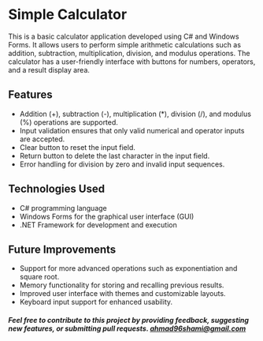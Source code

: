 # Simple Calculator
This is a basic calculator application developed using C# and Windows Forms. It allows users to perform simple arithmetic calculations such as addition, subtraction, multiplication, division, and modulus operations. The calculator has a user-friendly interface with buttons for numbers, operators, and a result display area.

## Features
* Addition (+), subtraction (-), multiplication (*), division (/), and modulus (%) operations are supported.
* Input validation ensures that only valid numerical and operator inputs are accepted.
* Clear button to reset the input field.
* Return button to delete the last character in the input field.
* Error handling for division by zero and invalid input sequences.
## Technologies Used
* C# programming language
* Windows Forms for the graphical user interface (GUI)
* .NET Framework for development and execution
## Future Improvements
* Support for more advanced operations such as exponentiation and square root.
* Memory functionality for storing and recalling previous results.
* Improved user interface with themes and customizable layouts.
* Keyboard input support for enhanced usability.
  
##### Feel free to contribute to this project by providing feedback, suggesting new features, or submitting pull requests.  ahmad96shami@gmail.com 
